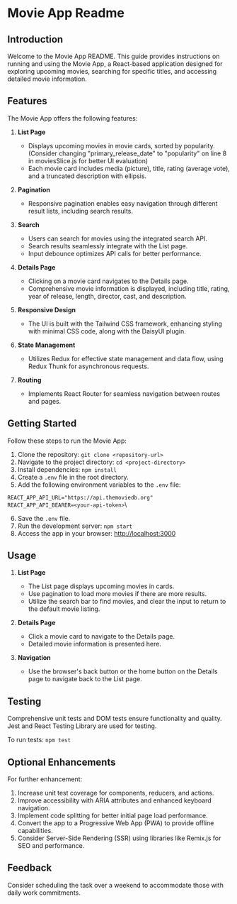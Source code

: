 # Movie App Readme

## Introduction

Welcome to the Movie App README. This guide provides instructions on running and using the Movie App, a React-based application designed for exploring upcoming movies, searching for specific titles, and accessing detailed movie information.

## Features

The Movie App offers the following features:

1. **List Page**
   - Displays upcoming movies in movie cards, sorted by popularity. (Consider changing "primary_release_date" to "popularity" on line 8 in moviesSlice.js for better UI evaluation)
   - Each movie card includes media (picture), title, rating (average vote), and a truncated description with ellipsis.

2. **Pagination**
   - Responsive pagination enables easy navigation through different result lists, including search results.

3. **Search**
   - Users can search for movies using the integrated search API.
   - Search results seamlessly integrate with the List page.
   - Input debounce optimizes API calls for better performance.

4. **Details Page**
   - Clicking on a movie card navigates to the Details page.
   - Comprehensive movie information is displayed, including title, rating, year of release, length, director, cast, and description.

5. **Responsive Design**
   - The UI is built with the Tailwind CSS framework, enhancing styling with minimal CSS code, along with the DaisyUI plugin.

6. **State Management**
   - Utilizes Redux for effective state management and data flow, using Redux Thunk for asynchronous requests.

7. **Routing**
   - Implements React Router for seamless navigation between routes and pages.

## Getting Started

Follow these steps to run the Movie App:

1. Clone the repository: `git clone <repository-url>`
2. Navigate to the project directory: `cd <project-directory>`
3. Install dependencies: `npm install`
4. Create a `.env` file in the root directory.
5. Add the following environment variables to the `.env` file:

```REACT_APP_API_URL="https://api.themoviedb.org"``` \
```REACT_APP_API_BEARER=<your-api-token>```\
   
6. Save the `.env` file.
7. Run the development server: `npm start`
8. Access the app in your browser: [http://localhost:3000](http://localhost:3000)

## Usage

1. **List Page**
   - The List page displays upcoming movies in cards.
   - Use pagination to load more movies if there are more results.
   - Utilize the search bar to find movies, and clear the input to return to the default movie listing.

2. **Details Page**
   - Click a movie card to navigate to the Details page.
   - Detailed movie information is presented here.

3. **Navigation**
   - Use the browser's back button or the home button on the Details page to navigate back to the List page.

## Testing

Comprehensive unit tests and DOM tests ensure functionality and quality. Jest and React Testing Library are used for testing.

To run tests: `npm test`

## Optional Enhancements

For further enhancement:

1. Increase unit test coverage for components, reducers, and actions.
2. Improve accessibility with ARIA attributes and enhanced keyboard navigation.
3. Implement code splitting for better initial page load performance.
4. Convert the app to a Progressive Web App (PWA) to provide offline capabilities.
5. Consider Server-Side Rendering (SSR) using libraries like Remix.js for SEO and performance.

## Feedback

Consider scheduling the task over a weekend to accommodate those with daily work commitments.

